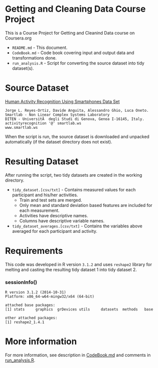 Getting and Cleaning Data Course Project
======================

This is a Course Project for Getting and Cleanind Data course on Coursera.org

* `README.md` - This document.
* `CodeBook.md` - Code book covering input and output data and transformations done.
* `run_analysis.R` - Script for converting the source dataset into tidy dataset(s).

# Source Dataset

[Human Activity Recognition Using Smartphones Data Set](http://archive.ics.uci.edu/ml/datasets/Human+Activity+Recognition+Using+Smartphones)
```
Jorge L. Reyes-Ortiz, Davide Anguita, Alessandro Ghio, Luca Oneto. 
Smartlab - Non Linear Complex Systems Laboratory 
DITEN - UniversitÃ  degli Studi di Genova, Genoa I-16145, Italy. 
activityrecognition '@' smartlab.ws 
www.smartlab.ws
```

When the script is run, the source dataset is downloaded and unpacked automatically (if the dataset directory does not exist).

# Resulting Dataset

After running the script, two tidy datasets are created in the working directory.

* `tidy_dataset.[csv/txt]` - Contains measured values for each participant and his/her activities.
  * Train and test sets are merged.
  * Only mean and standard deviation based features are included for each measurement.
  * Activities have descriptive names.
  * Columns have descriptive variable names.
* `tidy_dataset_averages.[csv/txt]` - Contains the variables above averaged for each participant and activity.

# Requirements

This code was developed in R version `3.1.2` and uses `reshape2` library for melting and casting the resulting tidy dataset 1 into tidy dataset 2.

### sessionInfo()
```
R version 3.1.2 (2014-10-31)
Platform: x86_64-w64-mingw32/x64 (64-bit)

attached base packages:
[1] stats     graphics  grDevices utils     datasets  methods   base     

other attached packages:
[1] reshape2_1.4.1

```

# More information

For more information, see description in [CodeBook.md](CodeBook.md) and comments in [run_analysis.R](run_analysis.R).